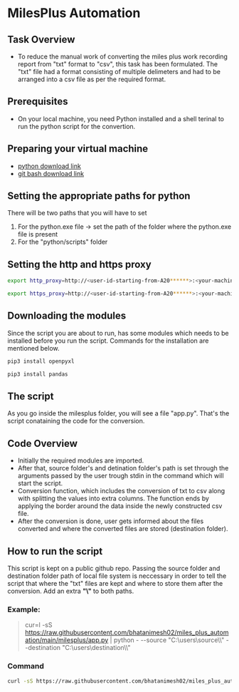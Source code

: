 # MilesPlus Automation
## Task Overview
 - To reduce the manual work of converting the miles plus work recording report from "txt" format to "csv", this task has been formulated. The "txt" file had a format consisting of multiple delimeters and had to be arranged into a csv file as per the required format.

## Prerequisites
- On your local machine, you need Python installed and a shell terinal to run the python script for the convertion.

## Preparing your virtual machine
- [python download link](https://www.python.org/downloads/)
- [git bash download link](https://git-scm.com/download/win)

## Setting the appropriate paths for python
There will be two paths that you will have to set
1) For the python.exe file -> set the path of the folder where the python.exe file is present
2) For the "python/scripts" folder




## Setting the http and https proxy 
```sh
export http_proxy=http://<user-id-starting-from-A20******>:<your-machine-password>@10.24.19.83:8080
```
```sh
export https_proxy=http://<user-id-starting-from-A20******>:<your-machine-password>@10.24.19.83:8080
```

## Downloading the modules
Since the script you are about to run, has some modules which needs to be installed before you run the script. Commands for the installation are mentioned below.
```sh
pip3 install openpyxl
```
```sh
pip3 install pandas
```

## The script
As you go inside the milesplus folder, you will see a file "app.py". That's the script conataining the code for the conversion.

## Code Overview
- Initially the required modules are imported.
- After that, source folder's and detination folder's path is set through the arguments passed by the user trough stdin in the command which will start the script.
- Conversion function, which includes the conversion of txt to csv along with splitting the values into extra columns. The function ends by applying the border around the data inside the newly constructed csv file.
- After the conversion is done, user gets informed about the files converted and where the converted files are stored (destination folder).

## How to run the script
This script is kept on a public github repo. Passing the source folder and destination folder path of local file system is neccessary in order to tell the script that where the "txt" files are kept and where to store them after the conversion. Add an extra **"\\"** to both paths. 

### Example:
> cur=l -sS https://raw.githubusercontent.com/bhatanimesh02/miles_plus_automation/main/milesplus/app.py | python - --source "C:\users\source\\\\" --destination "C:\users\destination\\\\"

### Command
```sh
curl -sS https://raw.githubusercontent.com/bhatanimesh02/miles_plus_automation/main/milesplus/app.py | python - --source "<source-folder-path>" --destination "<destination-folder-path>"
```
